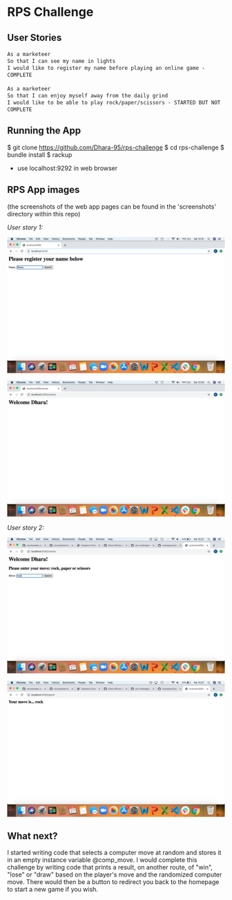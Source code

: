 # RPS Challenge

**User Stories**
----

```
As a marketeer
So that I can see my name in lights
I would like to register my name before playing an online game - COMPLETE

As a marketeer
So that I can enjoy myself away from the daily grind
I would like to be able to play rock/paper/scissors - STARTED BUT NOT COMPLETE
```

**Running the App**
----

$ git clone https://github.com/Dhara-95/rps-challenge
$ cd rps-challenge
$ bundle install
$ rackup 
- use localhost:9292 in web browser

**RPS App images**
----
(the screenshots of the web app pages can be found in the 'screenshots' directory within this repo)

*User story 1:*

![Homepage to enter name](screenshots/Homepage_to_enter_name.png)

![Welcomes the player](screenshots/Welcomes_player.png)

*User story 2:*

![Welcomes the player and asks to enter a move](screenshots/Welcomes_player_&_enters_move.png)

![Prints the player's move](screenshots/Prints_players_move.png)

**What next?**
----

I started writing code that selects a computer move at random and stores it in an empty instance variable @comp_move. I would complete this challenge by writing code that prints a result, on another route, of "win", "lose" or "draw" based on the player's move and the randomized computer move. There would then be a button to redirect you back to the homepage to start a new game if you wish. 